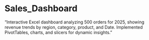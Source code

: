 # Sales_Dashboard
“Interactive Excel dashboard analyzing 500 orders for 2025, showing revenue trends by region, category, product, and Date. Implemented PivotTables, charts, and slicers for dynamic insights.”
